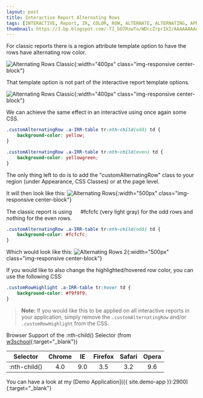 ```yaml
---
layout: post
title: Interactive Report Alternating Rows
tags: [INTERACTIVE, Report, IR, COLOR, ROW, ALTERNATE, ALTERNATING, APEX5]
thumbnail: https://3.bp.blogspot.com/-TI_bO7RzwTo/WDccZrprIkI/AAAAAAAAATc/0deMFpc0XxET6_PpV55-V7E_rl1W1iYegCLcB/s72-c/Alternating%2BRows%2B2.png
---
```


For classic reports there is a region attribute template option to have the rows have alternating row color.

![Alternating Rows Classic](https://2.bp.blogspot.com/-io52mkse_hs/WDcQvQZ_pdI/AAAAAAAAASk/MwCrgoDOgm4RHtaB7VNTUuu-pM5NhChmwCLcB/s1600/Alternating%2BRows%2B-%2BClassic.png "Alternating Rows Classic"){:width="400px" class="img-responsive center-block"}

That template option is not part of the interactive report template options.

![Alternating Rows Classic](https://2.bp.blogspot.com/--lVCmNgJGSs/WDcRBLaLjgI/AAAAAAAAASo/NejdkK2Tb3YGoY9ZB3l6ecV8ZrENtx8xwCLcB/s1600/Alternating%2BRows%2B-%2BInteractive.png "Alternating Rows Classic"){:width="400px" class="img-responsive center-block"}

We can achieve the same effect in an interactive using once again some CSS.

```css
.customAlternatingRow .a-IRR-table tr:nth-child(odd) td {
    background-color: yellow;
}

.customAlternatingRow .a-IRR-table tr:nth-child(even) td {
    background-color: yellowgreen;
}
```

The only thing left to do is to add the "customAlternatingRow" class to your region (under Appearance, CSS Classes) or at the page level.

It will then look like this:
![Alternating Rows](https://3.bp.blogspot.com/-JXfKXR3z_pY/WDcWyxASa3I/AAAAAAAAATA/K1fasAaCunIYByX7v4WQXFOkxiyzuvwEgCLcB/s1600/Alternating%2BRows.png "Alternating Rows"){:width="500px" class="img-responsive center-block"}

The classic report is using <span style="background-color: #fcfcfc; border-color: #000; display: inline-block; height: 15px; width: 15px;"> </span> #fcfcfc (very light gray) for the odd rows and nothing for the even rows.

```css
.customAlternatingRow .a-IRR-table tr:nth-child(odd) td {
    background-color: #fcfcfc;
}
```

Which would look like this:
![Alternating Rows 2](https://3.bp.blogspot.com/-TI_bO7RzwTo/WDccZrprIkI/AAAAAAAAATc/0deMFpc0XxET6_PpV55-V7E_rl1W1iYegCLcB/s1600/Alternating%2BRows%2B2.png "Alternating Rows 2"){:width="500px" class="img-responsive center-block"}

If you would like to also change the highlighted/hovered row color, you can use the following CSS:

```css
.customRowHighlight .a-IRR-table tr:hover td {
    background-color: #f9f9f9;
}
```  

<span></span>

> **Note:**
> If you would like this to be applied on all interactive reports in your application, simply remove the `.customAlternatingRow` and/or `.customRowHighlight` from the CSS.

Browser Support of the :nth-child() Selector (from [w3school](http://www.w3schools.com/cssref/sel_nth-child.asp){:target="_blank"})

| Selector     | Chrome |  IE | Firefox | Safari | Opera |
|--------------|:------:|:---:|:-------:|:------:|:-----:|
| :nth-child() |   4.0  | 9.0 |   3.5   |   3.2  |  9.6  |

You can have a look at my [Demo Application]({{ site.demo-app }}:2900){:target="_blank"}
